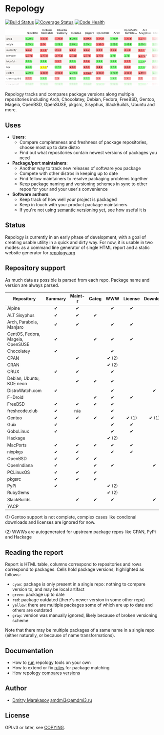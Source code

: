 # Repology

[![Build Status](https://travis-ci.org/repology/repology.svg?branch=master)](https://travis-ci.org/repology/repology)
[![Coverage Status](https://coveralls.io/repos/github/repology/repology/badge.svg?branch=master)](https://coveralls.io/github/repology/repology?branch=master)
[![Code Health](https://landscape.io/github/repology/repology/master/landscape.svg?style=flat)](https://landscape.io/github/repology/repology/master)

![Example report](docs/screenshot.png)

Repology tracks and compares package versions along multiple
repositories including Arch, Chocolatey, Debian, Fedora, FreeBSD,
Gentoo, Mageia, OpenBSD, OpenSUSE, pkgsrc, Sisyphus, SlackBuilds,
Ubuntu and more.

## Uses

- **Users**:
  - Compare completeness and freshness of package repositories,
    choose most up to date distro
  - Find out what repositories contain newest versions of packages
    you need
- **Package/port maintainers**:
  - Another way to track new releases of software you package
  - Compete with other distros in keeping up to date
  - Find fellow maintainers to resolve packaging problems together
  - Keep package naming and versioning schemes in sync to other
    repos for your and your user's convenience
- **Software authors**:
  - Keep track of how well your project is packaged
  - Keep in touch with your product package maintainers
  - If you're not using [semantic versioning](http://semver.org/)
    yet, see how useful it is

## Status

Repology is currently in an early phase of development, with a goal
of creating usable utility in a quick and dirty way. For now, it is
usable in two modes: as a command line generator of single HTML
report and a static website generator for [repology.org](repology.org).

## Repository support

As much data as possible is parsed from each repo. Package name and
version are always parsed.

| Repository                       | Summary | Maint-r | Categ | WWW   | License | Download |
|----------------------------------|:-------:|:-------:|:-----:|:-----:|:-------:|:--------:|
| Alpine                           | ✔       | ✔       |       | ✔     | ✔       |          |
| ALT Sisyphus                     | ✔       | ✔       | ✔     |       |         |          |
| Arch, Parabola, Manjaro          | ✔       | ✔       |       | ✔     | ✔       |          |
| CentOS, Fedora, Mageia, OpenSUSE | ✔       |         | ✔     | ✔     | ✔       |          |
| Chocolatey                       | ✔       |         |       | ✔     |         |          |
| CPAN                             |         | ✔       |       | ✔ (2) |         |          |
| CRAN                             |         |         |       | ✔ (2) |         |          |
| CRUX                             | ✔       | ✔       |       | ✔     |         |          |
| Debian, Ubuntu, KDE neon         |         | ✔       | ✔     | ✔     |         |          |
| DistroWatch.com                  | ✔       |         |       | ✔     |         | ✔        |
| F-Droid                          |         |         | ✔     | ✔     | ✔       |          |
| FreeBSD                          | ✔       | ✔       | ✔     | ✔     |         |          |
| freshcode.club                   | ✔       | n/a     |       | ✔     |         |          |
| Gentoo                           | ✔       | ✔       | ✔     | ✔     | ✔ (1)   | ✔ (1)    |
| Guix                             | ✔       |         |       | ✔     | ✔       |          |
| GoboLinux                        | ✔       |         |       | ✔     | ✔       |          |
| Hackage                          |         |         |       | ✔ (2) |         |          |
| MacPorts                         | ✔       | ✔       | ✔     | ✔     | ✔       |          |
| nixpkgs                          | ✔       | ✔       |       | ✔     | ✔       |          |
| OpenBSD                          | ✔       | ✔       | ✔     |       |         |          |
| OpenIndiana                      | ✔       |         | ✔     | ✔     |         | ✔        |
| PCLinuxOS                        | ✔       | ✔       | ✔     |       |         |          |
| pkgsrc                           | ✔       | ✔       | ✔     |       |         |          |
| PyPi                             | ✔       |         |       | ✔ (2) |         |          |
| RubyGems                         |         |         |       | ✔ (2) |         |          |
| SlackBuilds                      |         | ✔       | ✔     | ✔     |         | ✔        |
| YACP                             |         |         |       |       |         |          |

(1) Gentoo support is not complete, complex cases like condional downloads and licenses
are ignored for now.

(2) WWWs are autogenerated for upstream package repos like CPAN, PyPi and Hackage

## Reading the report

Report is HTML table, columns correspond to repositories and rows
correspond to packages. Cells hold package versions, highlighted
as follows:

- ```cyan```: package is only present in a single repo: nothing to
              compare version to, and may be local artifact
- ```green```: package up to date
- ```red```: package outdated (there's newer version in some other repo)
- ```yellow```: there are multiple packages some of which are up to date
                and others are outdated
- ```gray```: version was manually ignored, likely because of broken
              versioning scheme

Note that there may be multiple packages of a same name in a single repo
(either naturally, or because of name transformations).

## Documentation

- How to [run](docs/RUNNING.md) repology tools on your own
- How to extend or fix [rules](docs/RULES.md) for package matching
- How repology [compares versions](https://github.com/repology/libversion/blob/master/doc/ALGORITHM.md)

## Author

* [Dmitry Marakasov](https://github.com/AMDmi3) <amdmi3@amdmi3.ru>

## License

GPLv3 or later, see [COPYING](COPYING).
